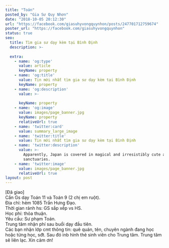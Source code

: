 ```yaml
---
title: "Toán"
posted_by: "Gia Sư Quy Nhơn"
date: "2018-10-05 20:12:30"
url: "https://facebook.com/giasuhyvongquynhon/posts/247701712759674"
poster_url: "https://facebook.com/giasuhyvongquynhon"
status: true
seo:
  title: Tìm gia sư dạy kèm tại Bình Định
  description: >-
    
  extra:
    - name: 'og:type'
      value: article
      keyName: property
    - name: 'og:title'
      value: Tin mới nhất tìm gia sư dạy kèm tại Bình Định
      keyName: property
    - name: 'og:description'
      value: >-
        
      keyName: property
    - name: 'og:image'
      value: images/page_banner.jpg
      keyName: property
      relativeUrl: true
    - name: 'twitter:card'
      value: summary_large_image
    - name: 'twitter:title'
      value: Tin mới nhất tìm gia sư dạy kèm tại Bình Định
    - name: 'twitter:description'
      value: >-
        Apparently, Japan is covered in magical and irresistibly cute animal
        sanctuaries.
    - name: 'twitter:image'
      value: images/page_banner.jpg
      relativeUrl: true
layout: post
---
```

[Đã giao]<br>Cần Gs dạy Toán 11 và Toán 9 (2 chị em ruột).<br>Địa chỉ: hẻm 1085 Trần Hưng Đạo.<br>Thời gian rảnh hs: GS sắp xếp vs HS.<br>Học phí: thỏa thuận.<br>Yêu cầu: Sư phạm Toán.<br>Trung tâm nhận phí sau buổi dạy đầu tiên.<br>Các bạn nhận lớp cmt thông tin: quê quán, tên, chuyên ngành đang học hoặc từng học, sđt. Sau đó inb hình thẻ sinh viên cho Trung tâm. Trung tâm sẽ liên lạc. Xin cảm ơn!
